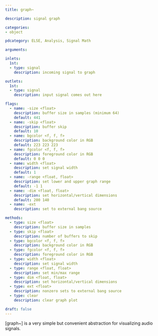 ```yaml
---
title: graph~

description: signal graph

categories:
- object

pdcategory: ELSE, Analysis, Signal Math

arguments:

inlets:
  1st:
  - type: signal
    description: incoming signal to graph

outlets:
  1st:
  - type: signal
    description: input signal comes out here

flags:
  - name: -size <float>
    description: buffer size in samples (minimum 64)
    default: 441
  - name: -skip <float>
    description: buffer skip
    default: 10
  - name: bgcolor <f, f, f>
    description: background color in RGB
    default: 223 223 223
  - name: fgcolor <f, f, f>
    description: foreground color in RGB
    default: 0 0 0
  - name: width <float>
    description: set signal width
    default: 1
  - name: -range <float, float>
    description: set lower and upper graph range
    default: -1 1
  - name: -dim <float, float>
    description: set horizontal/vertical dimensions
    default: 200 140
  - name: -ext
    description: set to external bang source

methods:
  - type: size <float>
    description: buffer size in samples
  - type: skip <float>
    description: number of buffers to skip
  - type: bgcolor <f, f, f>
    description: background color in RGB
  - type: fgcolor <f, f, f>
    description: foreground color in RGB
  - type: width <float>
    description: set signal width
  - type: range <float, float>
    description: set min/max range
  - type: dim <float, float>
    description: set horizontal/vertical dimensions
  - type: ext <float>
    description: nonzero sets to external bang source
  - type: clear
    description: clear graph plot

draft: false
---
```


[graph~] is a very simple but convenient abstraction for visualizing audio signals.
